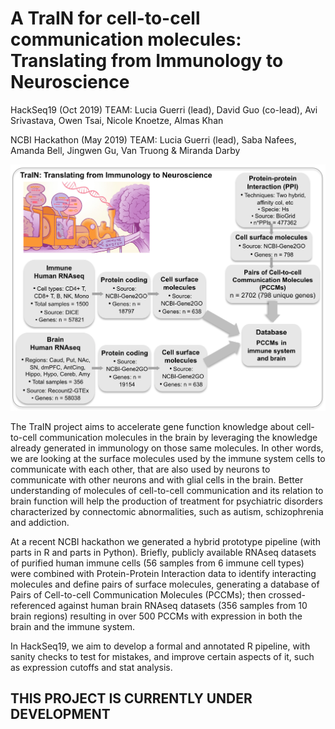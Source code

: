 # A TraIN for cell-to-cell communication molecules: Translating from Immunology to Neuroscience

HackSeq19 (Oct 2019) TEAM: 
Lucia Guerri (lead), David Guo (co-lead), Avi Srivastava, Owen Tsai, Nicole Knoetze, Almas Khan

NCBI Hackathon (May 2019) TEAM: 
Lucia Guerri (lead), Saba Nafees, Amanda Bell, Jingwen Gu, Van Truong & Miranda Darby 

![picture](Graphics/TraIN_workflow.png)


The TraIN project aims to accelerate gene function knowledge about cell-to-cell communication molecules in the brain by leveraging the knowledge already generated in immunology on those same molecules. In other words, we are looking at the surface molecules used by the immune system cells to communicate with each other, that are also used by neurons to communicate with other neurons and with glial cells in the brain. Better understanding of molecules of cell-to-cell communication and its relation to brain function will help the production of treatment for psychiatric disorders characterized by connectomic abnormalities, such as autism, schizophrenia and addiction.

At a recent NCBI hackathon we generated a hybrid prototype pipeline (with parts in R and parts in Python). Briefly, publicly available RNAseq datasets of purified human immune cells (56 samples from 6 immune cell types) were combined with Protein-Protein Interaction data to identify interacting molecules and define pairs of surface molecules, generating a database of Pairs of Cell-to-cell Communication Molecules (PCCMs); then crossed-referenced against human brain RNAseq datasets (356 samples from 10 brain regions) resulting in over 500 PCCMs with expression in both the brain and the immune system. 

In HackSeq19, we aim to develop a formal and annotated R pipeline, with sanity checks to test for mistakes, and improve certain aspects of it, such as expression cutoffs and stat analysis.

## THIS PROJECT IS CURRENTLY UNDER DEVELOPMENT
